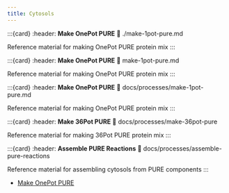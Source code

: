 ```yaml
---
title: Cytosols
---
```


:::{card} 
:header: **Make OnePot PURE** 
:link: ./make-1pot-pure.md

Reference material for making OnePot PURE protein mix
:::


:::{card} 
:header: **Make OnePot PURE** 
:link: make-1pot-pure.md

Reference material for making OnePot PURE protein mix
:::

:::{card} 
:header: **Make OnePot PURE** 
:link: docs/processes/make-1pot-pure.md

Reference material for making OnePot PURE protein mix
:::

:::{card} 
:header: **Make 36Pot PURE** 
:link: docs/processes/make-36pot-pure

Reference material for making 36Pot PURE protein mix
:::

:::{card} 
:header: **Assemble PURE Reactions** 
:link: docs/processes/assemble-pure-reactions

Reference material for assembling cytosols from PURE components
:::

- [Make OnePot PURE](./make-1pot-pure)

<!-- docs/guides/getting-started.md -->